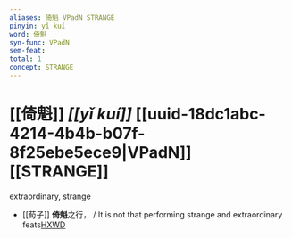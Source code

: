 ```yaml
---
aliases: 倚魁 VPadN STRANGE
pinyin: yǐ kuí
word: 倚魁
syn-func: VPadN
sem-feat: 
total: 1
concept: STRANGE 
---
```

# [[倚魁]] *[[yǐ kuí]]*  [[uuid-18dc1abc-4214-4b4b-b07f-8f25ebe5ece9|VPadN]] [[STRANGE]]
extraordinary, strange
 - [[荀子]] **倚魁**之行， / It is not that performing strange and extraordinary feats[HXWD](https://hxwd.org/textview.html?location=KR3a0002_tls_002-8a.21)
